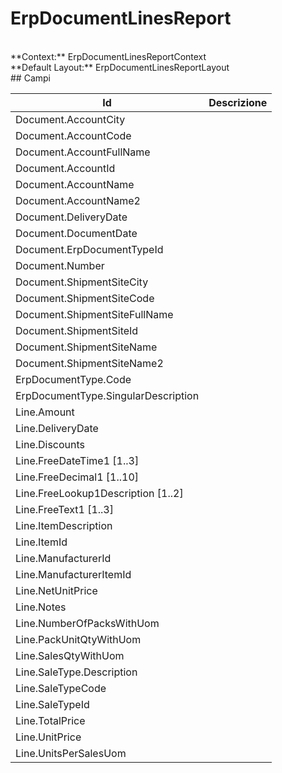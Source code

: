 
# ErpDocumentLinesReport

<br/>
**Context:** ErpDocumentLinesReportContext
<br/>
**Default Layout:** ErpDocumentLinesReportLayout



<br/>
## Campi

| Id | Descrizione | 
| --- | --- | 
| Document.AccountCity |  | 
| Document.AccountCode |  | 
| Document.AccountFullName |  | 
| Document.AccountId |  | 
| Document.AccountName |  | 
| Document.AccountName2 |  | 
| Document.DeliveryDate |  | 
| Document.DocumentDate |  | 
| Document.ErpDocumentTypeId |  | 
| Document.Number |  | 
| Document.ShipmentSiteCity |  | 
| Document.ShipmentSiteCode |  | 
| Document.ShipmentSiteFullName |  | 
| Document.ShipmentSiteId |  | 
| Document.ShipmentSiteName |  | 
| Document.ShipmentSiteName2 |  | 
| ErpDocumentType.Code |  | 
| ErpDocumentType.SingularDescription |  | 
| Line.Amount |  | 
| Line.DeliveryDate |  | 
| Line.Discounts |  | 
| Line.FreeDateTime1 [1..3] |  | 
| Line.FreeDecimal1 [1..10] |  | 
| Line.FreeLookup1Description [1..2] |  | 
| Line.FreeText1 [1..3] |  | 
| Line.ItemDescription |  | 
| Line.ItemId |  | 
| Line.ManufacturerId |  | 
| Line.ManufacturerItemId |  | 
| Line.NetUnitPrice |  | 
| Line.Notes |  | 
| Line.NumberOfPacksWithUom |  | 
| Line.PackUnitQtyWithUom |  | 
| Line.SalesQtyWithUom |  | 
| Line.SaleType.Description |  | 
| Line.SaleTypeCode |  | 
| Line.SaleTypeId |  | 
| Line.TotalPrice |  | 
| Line.UnitPrice |  | 
| Line.UnitsPerSalesUom |  | 

